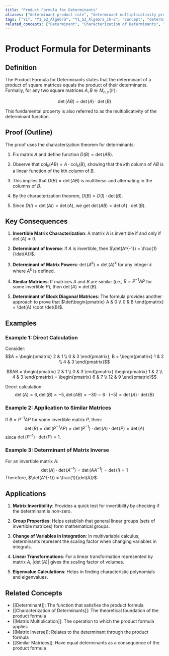 ```yaml
---
title: "Product Formula for Determinants"
aliases: ["determinant product rule", "determinant multiplicativity property"]
tags: ["Y1", "Y1_S2_Algebra", "Y1_S2_Algebra_ch-2", "concept", "determinant", "theorem", "matrix-multiplication", "matrix-inverse", "similar-matrices", "linear-algebra", "matrix-theory"]
related_concepts: ["Determinant", "Characterization of Determinants", "Matrix Multiplication", "Matrix Inverse", "Similar Matrices", "Field"]
---
```


# Product Formula for Determinants

## Definition
The Product Formula for Determinants states that the determinant of a product of square matrices equals the product of their determinants. Formally, for any two square matrices $A, B \in M_{n,n}(\mathbb{F})$:

$$\det(AB) = \det(A) \cdot \det(B)$$

This fundamental property is also referred to as the multiplicativity of the determinant function.

## Proof (Outline)
The proof uses the characterization theorem for determinants:

1. Fix matrix $A$ and define function $D(B) = \det(AB)$.

2. Observe that $\operatorname{col}_k(AB) = A \cdot \operatorname{col}_k(B)$, showing that the $k$th column of $AB$ is a linear function of the $k$th column of $B$.

3. This implies that $D(B) = \det(AB)$ is multilinear and alternating in the columns of $B$.

4. By the characterization theorem, $D(B) = D(I) \cdot \det(B)$.

5. Since $D(I) = \det(AI) = \det(A)$, we get $\det(AB) = \det(A) \cdot \det(B)$.

## Key Consequences
1. **Invertible Matrix Characterization**: A matrix $A$ is invertible if and only if $\det(A) \neq 0$.

2. **Determinant of Inverse**: If $A$ is invertible, then $\det(A^{-1}) = \frac{1}{\det(A)}$.

3. **Determinant of Matrix Powers**: $\det(A^k) = \det(A)^k$ for any integer $k$ where $A^k$ is defined.

4. **Similar Matrices**: If matrices $A$ and $B$ are similar (i.e., $B = P^{-1}AP$ for some invertible $P$), then $\det(A) = \det(B)$.

5. **Determinant of Block Diagonal Matrices**: The formula provides another approach to prove that $\det\begin{pmatrix} A & 0 \\ 0 & B \end{pmatrix} = \det(A) \cdot \det(B)$.

## Examples
### Example 1: Direct Calculation
Consider:
$$A = \begin{pmatrix} 2 & 1 \\ 0 & 3 \end{pmatrix}, B = \begin{pmatrix} 1 & 2 \\ 4 & 3 \end{pmatrix}$$

$$AB = \begin{pmatrix} 2 & 1 \\ 0 & 3 \end{pmatrix} \begin{pmatrix} 1 & 2 \\ 4 & 3 \end{pmatrix} = \begin{pmatrix} 6 & 7 \\ 12 & 9 \end{pmatrix}$$

Direct calculation:
$$\det(A) = 6, \det(B) = -5, \det(AB) = -30 = 6 \cdot (-5) = \det(A) \cdot \det(B)$$

### Example 2: Application to Similar Matrices
If $B = P^{-1}AP$ for some invertible matrix $P$, then:
$$\det(B) = \det(P^{-1}AP) = \det(P^{-1}) \cdot \det(A) \cdot \det(P) = \det(A)$$
since $\det(P^{-1}) \cdot \det(P) = 1$.

### Example 3: Determinant of Matrix Inverse
For an invertible matrix $A$:
$$\det(A) \cdot \det(A^{-1}) = \det(AA^{-1}) = \det(I) = 1$$
Therefore, $\det(A^{-1}) = \frac{1}{\det(A)}$.

## Applications
1. **Matrix Invertibility**: Provides a quick test for invertibility by checking if the determinant is non-zero.

2. **Group Properties**: Helps establish that general linear groups (sets of invertible matrices) form mathematical groups.

3. **Change of Variables in Integration**: In multivariable calculus, determinants represent the scaling factor when changing variables in integrals.

4. **Linear Transformations**: For a linear transformation represented by matrix $A$, $|\det(A)|$ gives the scaling factor of volumes.

5. **Eigenvalue Calculations**: Helps in finding characteristic polynomials and eigenvalues.

## Related Concepts
- [[Determinant]]: The function that satisfies the product formula
- [[Characterization of Determinants]]: The theoretical foundation of the product formula
- [[Matrix Multiplication]]: The operation to which the product formula applies
- [[Matrix Inverse]]: Relates to the determinant through the product formula
- [[Similar Matrices]]: Have equal determinants as a consequence of the product formula
